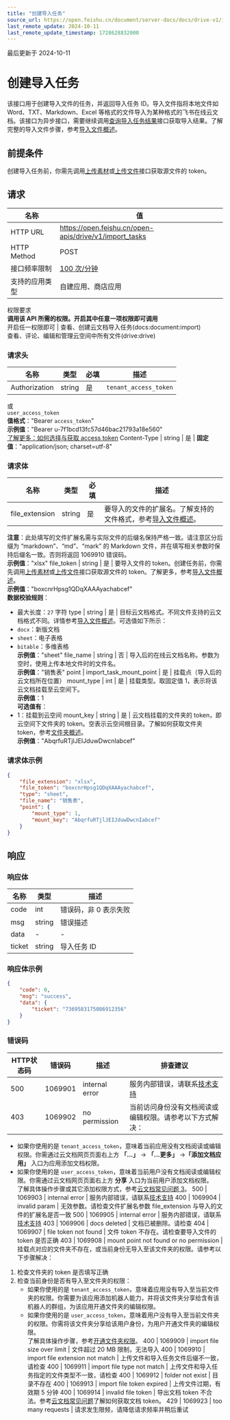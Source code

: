 ```yaml
---
title: "创建导入任务"
source_url: https://open.feishu.cn/document/server-docs/docs/drive-v1/import_task/create
last_remote_update: 2024-10-11
last_remote_update_timestamp: 1728628832000
---
```

最后更新于 2024-10-11

# 创建导入任务

该接口用于创建导入文件的任务，并返回导入任务 ID。导入文件指将本地文件如 Word、TXT、Markdown、Excel 等格式的文件导入为某种格式的飞书在线云文档。该接口为异步接口，需要继续调用[查询导入任务结果](https://open.feishu.cn/document/uAjLw4CM/ukTMukTMukTM/reference/drive-v1/import_task/get)接口获取导入结果。了解完整的导入文件步骤，参考[导入文件概述](https://open.feishu.cn/document/uAjLw4CM/ukTMukTMukTM/reference/drive-v1/import_task/import-user-guide)。

## 前提条件
创建导入任务前，你需先调用[上传素材](https://open.feishu.cn/document/uAjLw4CM/ukTMukTMukTM/reference/drive-v1/media/upload_all)或[上传文件](https://open.feishu.cn/document/uAjLw4CM/ukTMukTMukTM/reference/drive-v1/file/upload_all)接口获取源文件的 token。

## 请求
名称 | 值
---|---
HTTP URL | https://open.feishu.cn/open-apis/drive/v1/import_tasks
HTTP Method | POST
接口频率限制 | [100 次/分钟](https://open.feishu.cn/document/ukTMukTMukTM/uUzN04SN3QjL1cDN)
支持的应用类型 | 自建应用、商店应用
权限要求  
            **调用该 API 所需的权限。开启其中任意一项权限即可调用**  
            开启任一权限即可 | 查看、创建云文档导入任务(docs:document:import)  
            查看、评论、编辑和管理云空间中所有文件(drive:drive)

### 请求头

名称 | 类型 | 必填 | 描述
--- | --- | --- | ---
Authorization | string | 是 | `tenant_access_token`  
或  
`user_access_token`  
**值格式**："Bearer `access_token`"  
**示例值**："Bearer u-7f1bcd13fc57d46bac21793a18e560"  
[了解更多：如何选择与获取 access token](https://open.feishu.cn/document/uAjLw4CM/ugTN1YjL4UTN24CO1UjN/trouble-shooting/how-to-choose-which-type-of-token-to-use)
Content-Type | string | 是 | **固定值**："application/json; charset=utf-8"

### 请求体

名称 | 类型 | 必填 | 描述
--- | --- | --- | ---
file_extension | string | 是 | 要导入的文件的扩展名。了解支持的文件格式，参考[导入文件概述](https://open.feishu.cn/document/uAjLw4CM/ukTMukTMukTM/reference/drive-v1/import_task/import-user-guide)。  
**注意**：此处填写的文件扩展名需与实际文件的后缀名保持严格一致。请注意区分后缀为 “markdown”、“md”、“mark” 的 Markdown 文件，并在填写相关参数时保持后缀名一致。否则将返回 1069910 错误码。  
**示例值**："xlsx"
file_token | string | 是 | 要导入文件的 token。创建任务前，你需先调用[上传素材](https://open.feishu.cn/document/uAjLw4CM/ukTMukTMukTM/reference/drive-v1/media/upload_all)或[上传文件](https://open.feishu.cn/document/uAjLw4CM/ukTMukTMukTM/reference/drive-v1/file/upload_all)接口获取源文件的 token。了解更多，参考[导入文件概述](https://open.feishu.cn/document/uAjLw4CM/ukTMukTMukTM/reference/drive-v1/import_task/import-user-guide)。  
**示例值**："boxcnrHpsg1QDqXAAAyachabcef"  
**数据校验规则**：  
- 最大长度：`27` 字符
type | string | 是 | 目标云文档格式。不同文件支持的云文档格式不同。详情参考[导入文件概述](https://open.feishu.cn/document/uAjLw4CM/ukTMukTMukTM/reference/drive-v1/import_task/import-user-guide)。可选值如下所示：  
- `docx`：新版文档  
- `sheet`：电子表格  
- `bitable`：多维表格  
**示例值**："sheet"
file_name | string | 否 | 导入后的在线云文档名称。参数为空时，使用上传本地文件时的文件名。  
**示例值**："销售表"
point | import_task_mount_point | 是 | 挂载点（导入后的云文档所在位置）
mount_type | int | 是 | 挂载类型。取固定值 1，表示将该云文档挂载至云空间下。  
**示例值**：1  
**可选值有**：  
- 1：挂载到云空间
mount_key | string | 是 | 云文档挂载的文件夹的 token，即云空间下文件夹的 token。空表示云空间根目录。了解如何获取文件夹 token，参考[文件夹概述](https://open.feishu.cn/document/ukTMukTMukTM/ugTNzUjL4UzM14CO1MTN/folder-overview)。  
**示例值**："AbqrfuRTjlJEIJduwDwcnIabcef"

### 请求体示例
```json
{
    "file_extension": "xlsx",
    "file_token": "boxcnrHpsg1QDqXAAAyachabcef",
    "type": "sheet",
    "file_name": "销售表",
    "point": {
        "mount_type": 1,
        "mount_key": "AbqrfuRTjlJEIJduwDwcnIabcef"
    }
}
```

## 响应

### 响应体

名称 | 类型 | 描述
--- | --- | ---
code | int | 错误码，非 0 表示失败
msg | string | 错误描述
data | \- | \-
ticket | string | 导入任务 ID

### 响应体示例
```json
{
    "code": 0,
    "msg": "success",
    "data": {
        "ticket": "7369583175086912356"
    }
}
```

### 错误码

HTTP状态码 | 错误码 | 描述 | 排查建议
--- | --- | --- | ---
500 | 1069901 | internal error | 服务内部错误，请联系[技术支持](https://applink.feishu.cn/TLJpeNdW)
403 | 1069902 | no permission | 当前访问身份没有文档阅读或编辑权限。请参考以下方式解决：  
- 如果你使用的是 `tenant_access_token`，意味着当前应用没有文档阅读或编辑权限。你需通过云文档网页页面右上方 **「...」** -> **「...更多」** ->**「添加文档应用」** 入口为应用添加文档权限。  
- 如果你使用的是 `user_access_token`，意味着当前用户没有文档阅读或编辑权限。你需通过云文档网页页面右上方 **分享** 入口为当前用户添加文档权限。  
了解具体操作步骤或其它添加权限方式，参考[云文档常见问题 3](https://open.feishu.cn/document/ukTMukTMukTM/uczNzUjL3czM14yN3MTN#16c6475a)。
500 | 1069903 | internal error | 服务内部错误，请联系[技术支持](https://applink.feishu.cn/TLJpeNdW)
400 | 1069904 | invalid param | 无效参数。请检查文件扩展名参数 file_extension 与导入的文件的扩展名是否一致
500 | 1069905 | internal error | 服务内部错误，请联系[技术支持](https://applink.feishu.cn/TLJpeNdW)
403 | 1069906 | docs deleted | 文档已被删除。请检查
404 | 1069907 | file token not found | 文件 token 不存在。请检查要导入文件的 token 是否正确
403 | 1069908 | mount point not found or no permission | 挂载点对应的文件夹不存在，或当前身份无导入至该文件夹的权限。请参考以下步骤解决：  
1. 检查文件夹的 token 是否填写正确  
2. 检查当前身份是否有导入至文件夹的权限：  
    - 如果你使用的是 `tenant_access_token`，意味着应用没有导入至当前文件夹的权限。你需要为该应用添加机器人能力，并将该文件夹分享给含有该机器人的群组，为该应用开通文件夹的编辑权限。  
    - 如果你使用的是 `user_access_token`，意味着用户没有导入至当前文件夹的权限。你需将该文件夹分享给该用户身份，为用户开通文件夹的编辑权限。  
了解具体操作步骤，参考[开通文件夹权限](https://open.feishu.cn/document/uAjLw4CM/ugTN1YjL4UTN24CO1UjN/trouble-shooting/how-to-add-permissions-to-app#5ad9169a)。
400 | 1069909 | import file size over limit | 文件超过 20 MB 限制，无法导入
400 | 1069910 | import file extension not match | 上传文件和导入任务文件后缀不一致，请检查
400 | 1069911 | import file type not match | 上传文件和导入任务指定的文件类型不一致，请检查
400 | 1069912 | folder not exist | 目录不存在
400 | 1069913 | import file token expired | 上传文件过期，有效期 5 分钟
400 | 1069914 | invalid file token | 导出文档 token 不合法。参考[云文档常见问题](https://open.feishu.cn/document/ukTMukTMukTM/uczNzUjL3czM14yN3MTN#08bb5df6)了解如何获取文档 token。
429 | 1069923 | too many requests | 请求发生限频，请降低请求频率并稍后重试
